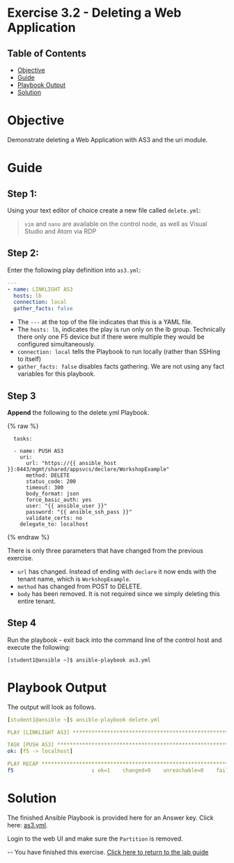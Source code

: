 # Exercise 3.2 - Deleting a Web Application

## Table of Contents

- [Objective](#objective)
- [Guide](#guide)
- [Playbook Output](#playbook-output)
- [Solution](#solution)

# Objective

Demonstrate deleting a Web Application with AS3 and the uri module.

# Guide

## Step 1:

Using your text editor of choice create a new file called `delete.yml`:

>`vim` and `nano` are available on the control node, as well as Visual Studio and Atom via RDP

## Step 2:

Enter the following play definition into `as3.yml`:

``` yaml
---
- name: LINKLIGHT AS3
  hosts: lb
  connection: local
  gather_facts: false

```

- The `---` at the top of the file indicates that this is a YAML file.
- The `hosts: lb`,  indicates the play is run only on the lb group.  Technically there only one F5 device but if there were multiple they would be configured simultaneously.
- `connection: local` tells the Playbook to run locally (rather than SSHing to itself)
- `gather_facts: false` disables facts gathering.  We are not using any fact variables for this playbook.

## Step 3

**Append** the following to the delete.yml Playbook.  

{% raw %}

```
  tasks:

  - name: PUSH AS3
    uri:
      url: "https://{{ ansible_host }}:8443/mgmt/shared/appsvcs/declare/WorkshopExample"
      method: DELETE
      status_code: 200
      timeout: 300
      body_format: json
      force_basic_auth: yes
      user: "{{ ansible_user }}"
      password: "{{ ansible_ssh_pass }}"
      validate_certs: no
    delegate_to: localhost
```

{% endraw %}

There is only three parameters that have changed from the previous exercise.
- `url` has changed.  Instead of ending with `declare` it now ends with the tenant name, which is `WorkshopExample`.
- `method` has changed from POST to DELETE.
- `body` has been removed.  It is not required since we simply deleting this entire tenant.

## Step 4
Run the playbook - exit back into the command line of the control host and execute the following:

```
[student1@ansible ~]$ ansible-playbook as3.yml
```

# Playbook Output

The output will look as follows.

```yaml
[student1@ansible ~]$ ansible-playbook delete.yml

PLAY [LINKLIGHT AS3] ***********************************************************

TASK [PUSH AS3] ********************************************************************************
ok: [f5 -> localhost]

PLAY RECAP ********************************************************************************
f5                         : ok=1    changed=0    unreachable=0    failed=0
```

# Solution

The finished Ansible Playbook is provided here for an Answer key.  Click here: [as3.yml](https://github.com/network-automation/linklight/blob/master/exercises/ansible_f5/3.2-as3-delete/delete.yaml).

Login to the web UI and make sure the `Partition` is removed.

--
You have finished this exercise.  [Click here to return to the lab guide](../README.md)
<!--stackedit_data:
eyJoaXN0b3J5IjpbNjQyMTA2NDc2XX0=
-->